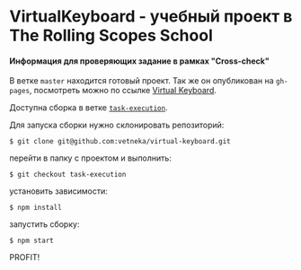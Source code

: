 # VirtualKeyboard - учебный проект в The Rolling Scopes School

#### Информация для проверяющих задание в рамках "Cross-check"
В ветке `master` находится готовый проект. Так же он опубликован на `gh-pages`, посмотреть можно по ссылке [Virtual Keyboard](https://vetneka.github.io/virtual-keyboard/).

Доступна сборка в ветке [`task-execution`](https://github.com/vetneka/virtual-keyboard/tree/task-execution). 

Для запуска сборки нужно склонировать репозиторий:
```
$ git clone git@github.com:vetneka/virtual-keyboard.git
```
перейти в папку с проектом и выполнить:
```
$ git checkout task-execution
```
установить зависимости:
```
$ npm install
```
запустить сборку:
```
$ npm start
```
PROFIT!
